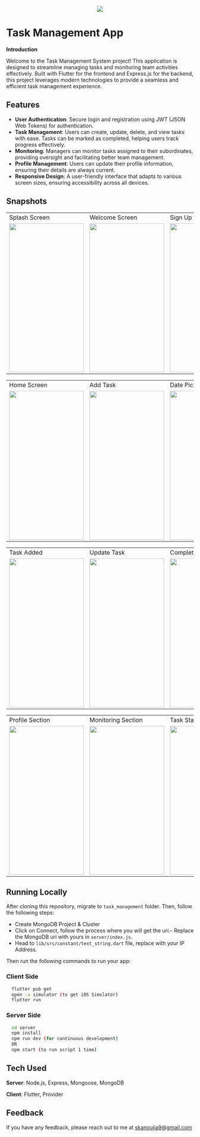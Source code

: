 <p align="center">
 <img src="https://github.com/user-attachments/assets/e1f6df9a-8e37-4609-8420-eb79c2cb5f43" >
</p>

# Task Management App

**Introduction**
   
Welcome to the Task Management System project! This application is designed to streamline managing tasks and monitoring team activities effectively. Built with Flutter for the frontend and Express.js for the backend, this project leverages modern technologies to provide a seamless and efficient task management experience.

## Features
- **User Authentication**: Secure login and registration using JWT (JSON Web Tokens) for authentication.
- **Task Management**: Users can create, update, delete, and view tasks with ease. Tasks can be marked as completed, helping users track progress effectively.
- **Monitoring**: Managers can monitor tasks assigned to their subordinates, providing oversight and facilitating better team management.
- **Profile Management**: Users can update their profile information, ensuring their details are always current.
- **Responsive Design**: A user-friendly interface that adapts to various screen sizes, ensuring accessibility across all devices.
 
## Snapshots

<table>
  <tr>
    <td>Splash Screen</td>
    <td>Welcome Screen</td>
    <td>Sign Up</td>
    <td>Sign In</td>
  </tr>
  <tr>
    <td><img src="https://github.com/user-attachments/assets/44b7cbdb-bfbe-429e-b06d-fc2a63f9a4b6" width="200" height="400"></td>
    <td><img src="https://github.com/user-attachments/assets/21dac582-04e8-4580-bf7e-7bfd5fc64fe8" width="200" height="400"></td>
    <td><img src="https://github.com/user-attachments/assets/e312b7ad-d261-4c8d-80b6-9f5539d1df6d" width="200" height="400"></td>
    <td><img src="https://github.com/user-attachments/assets/e91a1424-96ab-46c5-a970-0f2231ed4c3d" width="200" height="400"></td>
  </tr>
</table>

<table>
  <tr>
    <td>Home Screen</td>
    <td>Add Task</td>
    <td>Date Picker</td>
    <td>Time Picker</td>
  </tr>
  <tr>
    <td><img src="https://github.com/user-attachments/assets/24051be1-16c8-4ae1-8f80-777ea8177e22" width="200" height="400"></td>
    <td><img src="https://github.com/user-attachments/assets/55baa8db-56c7-40ed-83a7-3b4f94d8ba1d" width="200" height="400"></td>
    <td><img src="https://github.com/user-attachments/assets/f4b32d66-e44f-4db6-b6ef-a228f5d116f4" width="200" height="400"></td>
    <td><img src="https://github.com/user-attachments/assets/c90cecbc-92ed-4f1b-a6c1-defb44296d20" width="200" height="400"></td>
  </tr>
</table>

<table>
  <tr>
    <td>Task Added</td>
    <td>Update Task</td>
    <td>Completed Task</td>
    <td>Side Bar</td>
  </tr>
  <tr>
    <td><img src="https://github.com/user-attachments/assets/7f693262-895e-4aff-9916-d880b2496b01" width="200" height="400"></td>
    <td><img src="https://github.com/user-attachments/assets/219c1024-dae4-44c0-8a20-9592fde00b1e" width="200" height="400"></td>
    <td><img src="https://github.com/user-attachments/assets/299bf4af-36b2-457b-8ac8-5e263c7c0dc1" width="200" height="400"></td>
    <td><img src="https://github.com/user-attachments/assets/80da5836-8169-4e6b-be24-7490cb22a91e" width="200" height="400"></td>
  </tr>
</table>

<table>
  <tr>
    <td>Profile Section</td>
    <td>Monitoring Section</td>
    <td>Task Status of Others</td>
    <td>Assigning Task</td>
  </tr>
  <tr>
    <td><img src="https://github.com/user-attachments/assets/5afa0954-bcde-4e5d-b058-d1d8e239507a" width="200" height="400"></td>
    <td><img src="https://github.com/user-attachments/assets/b5be969a-782f-4786-ae46-cebf31ddb022" width="200" height="400"></td>
    <td><img src="https://github.com/user-attachments/assets/c3dd907c-5560-469b-a951-a7c94ddaf789" width="200" height="400"></td>
    <td><img src="https://github.com/user-attachments/assets/4aaaf93d-d6dd-4e74-a26b-4e3a03d3c6ee" width="200" height="400"></td>
  </tr>
</table>

## Running Locally
After cloning this repository, migrate to ```task_management``` folder. Then, follow the following steps:
- Create MongoDB Project & Cluster
- Click on Connect, follow the process where you will get the uri.- Replace the MongoDB uri with yours in ```server/index.js```.
- Head to ```lib/src/constant/text_string.dart``` file, replace <yourip> with your IP Address. 

Then run the following commands to run your app:

### Client Side
```bash
  flutter pub get
  open -a simulator (to get iOS Simulator)
  flutter run
```

### Server Side
```bash
  cd server
  npm install
  npm run dev (for continuous development)
  OR
  npm start (to run script 1 time)
```

## Tech Used
**Server**: Node.js, Express, Mongoose, MongoDB

**Client**: Flutter, Provider
    
## Feedback

If you have any feedback, please reach out to me at skanoujia9@gmail.com
